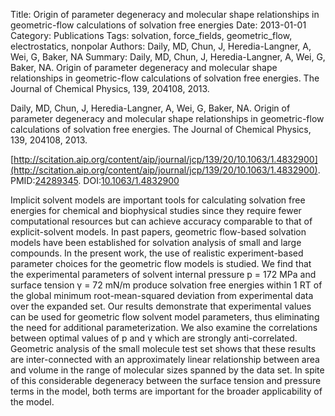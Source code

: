 Title: Origin of parameter degeneracy and molecular shape relationships in geometric-flow calculations of solvation free energies
Date: 2013-01-01
Category: Publications
Tags: solvation, force_fields, geometric_flow, electrostatics, nonpolar
Authors: Daily, MD, Chun, J, Heredia-Langner, A, Wei, G, Baker, NA
Summary: Daily, MD, Chun, J, Heredia-Langner, A, Wei, G, Baker, NA. Origin of parameter degeneracy and molecular shape relationships in geometric-flow calculations of solvation free energies. The Journal of Chemical Physics, 139, 204108, 2013. 

Daily, MD, Chun, J, Heredia-Langner, A, Wei, G, Baker, NA. Origin of parameter degeneracy and molecular shape relationships in geometric-flow calculations of solvation free energies. The Journal of Chemical Physics, 139, 204108, 2013. 

[http://scitation.aip.org/content/aip/journal/jcp/139/20/10.1063/1.4832900](http://scitation.aip.org/content/aip/journal/jcp/139/20/10.1063/1.4832900). PMID:[24289345](http://www.ncbi.nlm.nih.gov/pubmed/24289345). DOI:[10.1063/1.4832900](http://dx.doi.org/10.1063/1.4832900)

Implicit solvent models are important tools for calculating solvation free energies for chemical and biophysical studies since they require fewer computational resources but can achieve accuracy comparable to that of explicit-solvent models. In past papers, geometric flow-based solvation models have been established for solvation analysis of small and large compounds. In the present work, the use of realistic experiment-based parameter choices for the geometric flow models is studied. We find that the experimental parameters of solvent internal pressure p = 172 MPa and surface tension γ = 72 mN/m produce solvation free energies within 1 RT of the global minimum root-mean-squared deviation from experimental data over the expanded set. Our results demonstrate that experimental values can be used for geometric flow solvent model parameters, thus eliminating the need for additional parameterization. We also examine the correlations between optimal values of p and γ which are strongly anti-correlated. Geometric analysis of the small molecule test set shows that these results are inter-connected with an approximately linear relationship between area and volume in the range of molecular sizes spanned by the data set. In spite of this considerable degeneracy between the surface tension and pressure terms in the model, both terms are important for the broader applicability of the model.
